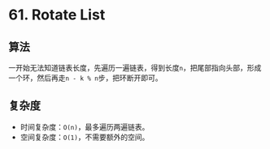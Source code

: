 # 61. Rotate List
## 算法
一开始无法知道链表长度，先遍历一遍链表，得到长度`n`，把尾部指向头部，形成一个环，然后再走`n - k % n`步，把环断开即可。

## 复杂度
- 时间复杂度：`O(n)`，最多遍历两遍链表。
- 空间复杂度：`O(1)`，不需要额外的空间。
